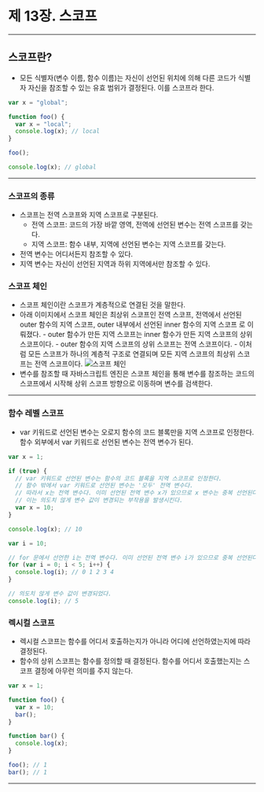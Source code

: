 # 제 13장. 스코프

---

## 스코프란?

- 모든 식별자(변수 이름, 함수 이름)는 자신이 선언된 위치에 의해 다른 코드가 식별자 자신을 참조할 수 있는 유효 범위가 결정된다. 이를 스코프라 한다.

```javascript
var x = "global";

function foo() {
  var x = "local";
  console.log(x); // local
}

foo();

console.log(x); // global
```

---

### 스코프의 종류

- 스코프는 전역 스코프와 지역 스코프로 구분된다.
  - 전역 스코프: 코드의 가장 바깥 영역, 전역에 선언된 변수는 전역 스코프를 갖는다.
  - 지역 스코프: 함수 내부, 지역에 선언된 변수는 지역 스코프를 갖는다.
- 전역 변수는 어디서든지 참조할 수 있다.
- 지역 변수는 자신이 선언된 지역과 하위 지역에서만 참조할 수 있다.

### 스코프 체인

- 스코프 체인이란 스코프가 계층적으로 연결된 것을 말한다.
- 아래 이미지에서 스코프 체인은 최상위 스코프인 전역 스코프, 전역에서 선언된 outer 함수의 지역 스코프, outer 내부에서 선언된 inner 함수의 지역 스코프 로 이뤄졌다. - outer 함수가 만든 지역 스코프는 inner 함수가 만든 지역 스코프의 상위 스코프이다. - outer 함수의 지역 스코프의 상위 스코프는 전역 스코프이다. - 이처럼 모든 스코프가 하나의 계층적 구조로 연결되며 모든 지역 스코프의 최상위 스코프는 전역 스코프이다.
  ![스코프 체인](https://velog.velcdn.com/images%2Fminj9_6%2Fpost%2Fd0c1b672-0d8c-4a87-a13c-a4dfaa17a5d3%2Fimage.png)
- 변수를 참조할 때 자바스크립트 엔진은 스코프 체인을 통해 변수를 참조하는 코드의 스코프에서 시작해 상위 스코프 방향으로 이동하며 변수를 검색한다.

---

### 함수 레벨 스코프

- var 키워드로 선언된 변수는 오로지 함수의 코드 블록만을 지역 스코프로 인정한다. 함수 외부에서 var 키워드로 선언된 변수는 전역 변수가 된다.

```javascript
var x = 1;

if (true) {
  // var 키워드로 선언된 변수는 함수의 코드 블록을 지역 스코프로 인정한다.
  // 함수 밖에서 var 키워드로 선언된 변수는 '모두' 전역 변수다.
  // 따라서 x는 전역 변수다. 이미 선언된 전역 변수 x가 있으므로 x 변수는 중복 선언된다.
  // 이는 의도치 않게 변수 값이 변경되는 부작용을 발생시킨다.
  var x = 10;
}

console.log(x); // 10
```

```javascript
var i = 10;

// for 문에서 선언한 i는 전역 변수다. 이미 선언된 전역 변수 i가 있으므로 중복 선언된다.
for (var i = 0; i < 5; i++) {
  console.log(i); // 0 1 2 3 4
}

// 의도치 않게 변수 값이 변경되었다.
console.log(i); // 5
```

### 렉시컬 스코프

- 렉시컬 스코프는 함수를 어디서 호출하는지가 아니라 어디에 선언하였는지에 따라 결정된다.
- 함수의 상위 스코프는 함수를 정의할 때 결정된다. 함수를 어디서 호출했는지는 스코프 결정에 아무런 의미를 주지 않는다.

```javascript
var x = 1;

function foo() {
  var x = 10;
  bar();
}

function bar() {
  console.log(x);
}

foo(); // 1
bar(); // 1
```

---
